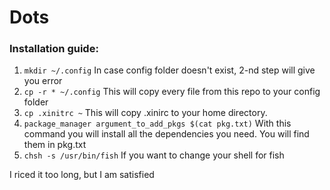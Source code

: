 # Dots

### Installation guide:
1. `mkdir ~/.config`
In case config folder doesn't exist, 2-nd step will give you error
2. `cp -r * ~/.config`
This will copy every file from this repo to your config folder
3. `cp .xinitrc ~`
This will copy .xinirc to your home directory.
4. `package_manager argument_to_add_pkgs $(cat pkg.txt)`
With this command you will install all the dependencies you need.
You will find them in pkg.txt
5. `chsh -s /usr/bin/fish`
If you want to change your shell for fish

I riced it too long, but I am satisfied